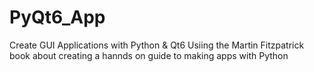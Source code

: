 # PyQt6_App
Create GUI Applications with Python &amp; Qt6
Usiing the Martin Fitzpatrick book about creating a hannds on guide to making apps with Python
